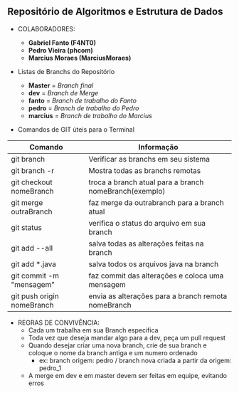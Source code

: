 ## Repositório de Algoritmos e Estrutura de Dados

* COLABORADORES:
	* **Gabriel Fanto (F4NT0)**
	* **Pedro Vieira (phcom)**
	* **Marcius Moraes (MarciusMoraes)**

* Listas de Branchs do Repositório
	* **Master** = _Branch final_
	* **dev** = _Branch de Merge_
	* **fanto** = _Branch de trabalho do Fanto_
	* **pedro** = _Branch de trabalho do Pedro_
	* **marcius** = _Branch de trabalho do Marcius_

* Comandos de GIT úteis para o Terminal

Comando|Informação|
-------|----------|
git branch|Verificar as branchs em seu sistema|
git branch -r | Mostra todas as branchs remotas
git checkout nomeBranch | troca a branch atual para a branch nomeBranch(exemplo)
git merge outraBranch | faz merge da outrabranch para a branch atual
git status | verifica o status do arquivo em sua branch
git add --all | salva todas as alterações feitas na branch
git add *.java | salva todos os arquivos java na branch
git commit -m "mensagem" | faz commit das alterações e coloca uma mensagem
git push origin nomeBranch | envia as alterações para a branch remota nomeBranch


* REGRAS DE CONVIVÊNCIA:
	* Cada um trabalha em sua Branch especifica
	* Toda vez que deseja mandar algo para a dev, peça um pull request
	* Quando desejar criar uma nova branch, crie de sua branch e coloque o nome da branch antiga e um numero ordenado
		* ex: branch origem: pedro / branch nova criada a partir da origem: pedro_1
	* A merge em dev e em master devem ser feitas em equipe, evitando erros

